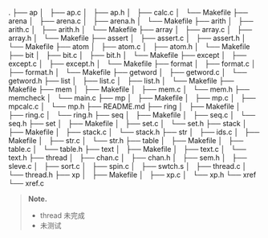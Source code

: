 .
├── ap
│   ├── ap.c
│   ├── ap.h
│   ├── calc.c
│   └── Makefile
├── arena
│   ├── arena.c
│   ├── arena.h
│   └── Makefile
├── arith
│   ├── arith.c
│   ├── arith.h
│   └── Makefile
├── array
│   ├── array.c
│   ├── array.h
│   └── Makefile
├── assert
│   ├── assert.c
│   ├── assert.h
│   └── Makefile
├── atom
│   ├── atom.c
│   ├── atom.h
│   └── Makefile
├── bit
│   ├── bit.c
│   ├── bit.h
│   └── Makefile
├── except
│   ├── except.c
│   ├── except.h
│   └── Makefile
├── format
│   ├── format.c
│   ├── format.h
│   └── Makefile
├── getword
│   ├── getword.c
│   └── getword.h
├── list
│   ├── list.c
│   ├── list.h
│   └── Makefile
├── Makefile
├── mem
│   ├── Makefile
│   ├── mem.c
│   └── mem.h
├── memcheck
│   └── main.c
├── mp
│   ├── Makefile
│   ├── mp.c
│   ├── mpcalc.c
│   └── mp.h
├── README.md
├── ring
│   ├── Makefile
│   ├── ring.c
│   └── ring.h
├── seq
│   ├── Makefile
│   ├── seq.c
│   └── seq.h
├── set
│   ├── Makefile
│   ├── set.c
│   └── set.h
├── stack
│   ├── Makefile
│   ├── stack.c
│   └── stack.h
├── str
│   ├── ids.c
│   ├── Makefile
│   ├── str.c
│   └── str.h
├── table
│   ├── Makefile
│   ├── table.c
│   └── table.h
├── text
│   ├── Makefile
│   ├── text.c
│   └── text.h
├── thread
│   ├── chan.c
│   ├── chan.h
│   ├── sem.h
│   ├── sleve.c
│   ├── sort.c
│   ├── spin.c
│   ├── swtch.s
│   ├── thread.c
│   └── thread.h
├── xp
│   ├── Makefile
│   ├── xp.c
│   └── xp.h
└── xref
    └── xref.c

> **Note.**
> - thread 未完成
> - 未测试
